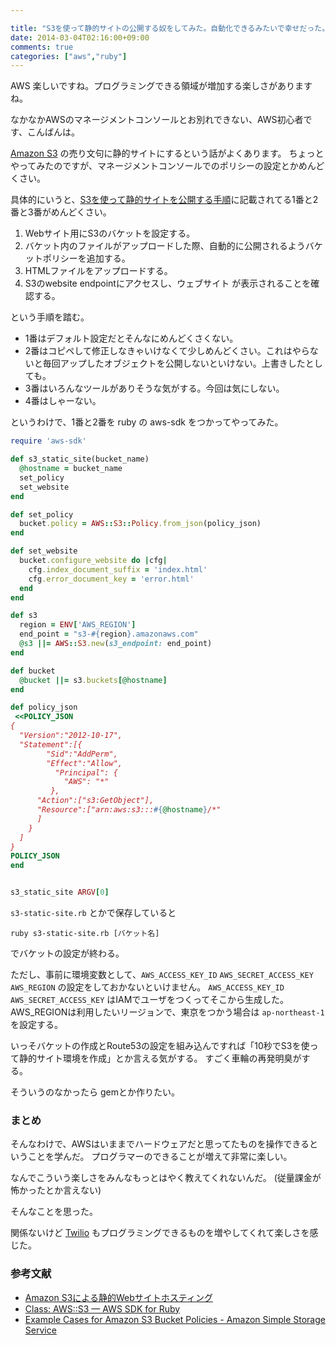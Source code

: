 ```yaml
---

title: "S3を使って静的サイトの公開する奴をしてみた。自動化できるみたいで幸せだった。"
date: 2014-03-04T02:16:00+09:00
comments: true
categories: ["aws","ruby"]
---
```


AWS 楽しいですね。プログラミングできる領域が増加する楽しさがありますね。

なかなかAWSのマネージメントコンソールとお別れできない、AWS初心者です、こんばんは。

[Amazon S3](http://aws.amazon.com/jp/s3/) の売り文句に静的サイトにするという話がよくあります。
ちょっとやってみたのですが、マネージメントコンソールでのポリシーの設定とかめんどくさい。

具体的にいうと、[S3を使って静的サイトを公開する手順](http://www.slideshare.net/horiyasu/amazon-s3web-27138902/25)に記載されてる1番と2番と3番がめんどくさい。

1. Webサイト用にS3のバケットを設定する。
2. バケット内のファイルがアップロードした際、自動的に公開されるようバケットポリシーを追加する。
3. HTMLファイルをアップロードする。
4. S3のwebsite  endpointにアクセスし、ウェブサイト が表示されることを確認する。

という手順を踏む。

* 1番はデフォルト設定だとそんなにめんどくさくない。
* 2番はコピペして修正しなきゃいけなくて少しめんどくさい。これはやらないと毎回アップしたオブジェクトを公開しないといけない。上書きしたとしても。
* 3番はいろんなツールがありそうな気がする。今回は気にしない。
* 4番はしゃーない。

というわけで、1番と2番を ruby の aws-sdk をつかってやってみた。

```ruby
require 'aws-sdk'

def s3_static_site(bucket_name)
  @hostname = bucket_name
  set_policy
  set_website
end

def set_policy
  bucket.policy = AWS::S3::Policy.from_json(policy_json)
end

def set_website
  bucket.configure_website do |cfg|
    cfg.index_document_suffix = 'index.html'
    cfg.error_document_key = 'error.html'
  end
end

def s3
  region = ENV['AWS_REGION']
  end_point = "s3-#{region}.amazonaws.com"
  @s3 ||= AWS::S3.new(s3_endpoint: end_point)
end

def bucket
  @bucket ||= s3.buckets[@hostname]
end

def policy_json
 <<POLICY_JSON
{
  "Version":"2012-10-17",
  "Statement":[{
        "Sid":"AddPerm",
        "Effect":"Allow",
          "Principal": {
            "AWS": "*"
         },
      "Action":["s3:GetObject"],
      "Resource":["arn:aws:s3:::#{@hostname}/*"
      ]
    }
  ]
}
POLICY_JSON
end


s3_static_site ARGV[0]
```

`s3-static-site.rb` とかで保存していると

```
ruby s3-static-site.rb [バケット名]
```

でバケットの設定が終わる。

ただし、事前に環境変数として、`AWS_ACCESS_KEY_ID` `AWS_SECRET_ACCESS_KEY` `AWS_REGION` の設定をしておかないといけません。
`AWS_ACCESS_KEY_ID` `AWS_SECRET_ACCESS_KEY` はIAMでユーザをつくってそこから生成した。
AWS_REGIONは利用したいリージョンで、東京をつかう場合は `ap-northeast-1` を設定する。

いっそバケットの作成とRoute53の設定を組み込んですれば「10秒でS3を使って静的サイト環境を作成」とか言える気がする。
すごく車輪の再発明臭がする。

そういうのなかったら gemとか作りたい。

### まとめ

そんなわけで、AWSはいままでハードウェアだと思ってたものを操作できるということを学んだ。
プログラマーのできることが増えて非常に楽しい。

なんでこういう楽しさをみんなもっとはやく教えてくれないんだ。
(従量課金が怖かったとか言えない)

そんなことを思った。

関係ないけど [Twilio](http://twilio.kddi-web.com/) もプログラミングできるものを増やしてくれて楽しさを感じた。

### 参考文献

* [Amazon S3による静的Webサイトホスティング](http://www.slideshare.net/horiyasu/amazon-s3web-27138902)
* [Class: AWS::S3 — AWS SDK for Ruby](http://docs.aws.amazon.com/AWSRubySDK/latest/AWS/S3.html)
* [Example Cases for Amazon S3 Bucket Policies - Amazon Simple Storage Service](https://docs.aws.amazon.com/AmazonS3/latest/dev/AccessPolicyLanguage_UseCases_s3_a.html)
